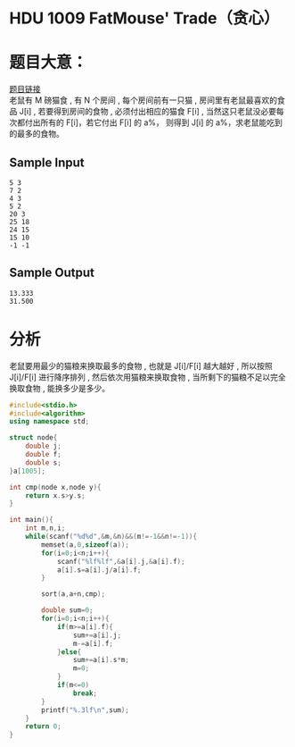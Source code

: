 # HDU 1009 FatMouse' Trade（贪心）


# 题目大意：
[题目链接](http://acm.hdu.edu.cn/showproblem.php?pid=1009)  
老鼠有 M 磅猫食 , 有 N 个房间  , 每个房间前有一只猫  , 房间里有老鼠最喜欢的食品 J[i] , 若要得到房间的食物 , 必须付出相应的猫食 F[i]  , 当然这只老鼠没必要每次都付出所有的 F[i]，若它付出 F[i] 的 a%， 则得到 J[i] 的 a%，求老鼠能吃到的最多的食物。
## Sample Input
	5 3
	7 2
	4 3
	5 2
	20 3
	25 18
	24 15
	15 10
	-1 -1

## Sample Output
	13.333
	31.500

# 分析
老鼠要用最少的猫粮来换取最多的食物 , 也就是 J[i]/F[i] 越大越好  , 所以按照 J[i]/F[i] 进行降序排列 , 然后依次用猫粮来换取食物  , 当所剩下的猫粮不足以完全换取食物 , 能换多少是多少。
```cpp
#include<stdio.h>
#include<algorithm>
using namespace std;

struct node{
	double j;
	double f;
	double s;
}a[1005];

int cmp(node x,node y){
	return x.s>y.s;
}

int main(){
	int m,n,i;
	while(scanf("%d%d",&m,&n)&&(m!=-1&&n!=-1)){
		memset(a,0,sizeof(a));
		for(i=0;i<n;i++){
			scanf("%lf%lf",&a[i].j,&a[i].f);
			a[i].s=a[i].j/a[i].f;
		}

		sort(a,a+n,cmp);

		double sum=0;
		for(i=0;i<n;i++){
			if(m>=a[i].f){
				sum+=a[i].j;
				m-=a[i].f;
			}else{
				sum+=a[i].s*m;
				m=0;
			}
			if(m<=0)
				break;
		}
		printf("%.3lf\n",sum);
	}
	return 0;
}
```

